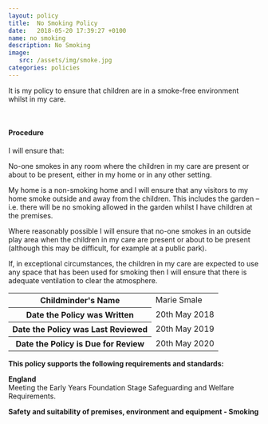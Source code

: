 ```yaml
---
layout: policy
title:  No Smoking Policy
date:   2018-05-20 17:39:27 +0100
name: no smoking
description: No Smoking
image:
   src: /assets/img/smoke.jpg
categories: policies
---
```


It is my policy to ensure that children are in a smoke-free environment whilst in my care.

<br>

#### Procedure

I will ensure that:

No-one smokes in any room where the children in my care are present or about to be present, either in my home or in any other setting.

My home is a non-smoking home and I will ensure that any visitors to my home smoke outside and away from the children. This includes the garden – i.e. there will be no smoking allowed in the garden whilst I have children at the premises.

Where reasonably possible I will ensure that no-one smokes in an outside play area when the children in my care are present or about to be present (although this may be difficult, for example at a public park).

If, in exceptional circumstances, the children in my care are expected to use any space that has been used for smoking then I will ensure that there is adequate ventilation to clear the atmosphere.

<table class="table table-bordered mt-5 mb-5">
  <tbody>
    <tr>
      <th scope="row">Childminder's Name </th>
      <td>Marie Smale</td>
    </tr>
    <tr>
      <th scope="row">Date the Policy was Written</th>
      <td>20th May 2018</td>
    </tr>
    <tr>
      <th scope="row">Date the Policy was Last Reviewed</th>
      <td>20th May 2019</td>
    </tr>
    <tr>
      <th scope="row">Date the Policy is Due for Review</th>
      <td>20th May 2020</td>
    </tr>
  </tbody>
</table>

**This policy supports the following requirements and standards:**

**England**  
   Meeting the Early Years Foundation Stage Safeguarding and Welfare Requirements.  

**Safety and suitability of premises, environment and equipment - Smoking**

